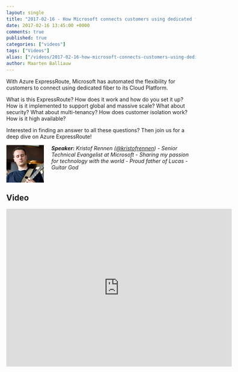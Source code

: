 ```yaml
---
layout: single
title: "2017-02-16 - How Microsoft connects customers using dedicated fiber with Azure ExpressRoute"
date: 2017-02-16 13:45:00 +0000
comments: true
published: true
categories: ["videos"]
tags: ["Videos"]
alias: ["/videos/2017-02-16-how-microsoft-connects-customers-using-dedicated-fiber-with-azure-expressroute"]
author: Maarten Balliauw
---
```


With Azure ExpressRoute, Microsoft has automated the flexibility for customers to connect using dedicated fiber to its Cloud Platform.

What is this ExpressRoute? How does it work and how do you set it up? How is it implemented to support global and massive scale? What about security? What about multi-tenancy? How does customer isolation work? How is it high available?

Interested in finding an answer to all these questions? Then join us for a deep dive on Azure ExpressRoute!

<img src="/assets/media/speakers/kristof-rennen2.png" alt="" align="left" width="100" height="100" style="margin-right: 20px;">***Speaker:** Kristof Rennen (<a href="https://twitter.com/kristofrennen">@kristofrennen</a>) -&nbsp;Senior Technical Evangelist at Microsoft - Sharing my passion for technology with the world - Proud father of Lucas - Guitar God*

<br />

## Video
	
<iframe width="600" height="420" src="https://www.youtube.com/embed/zvXKoGq_9FY" frameborder="0" allowfullscreen=""></iframe>		